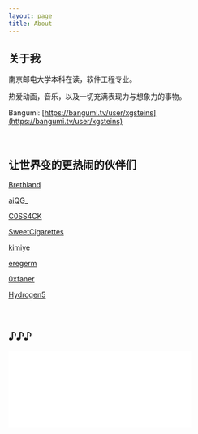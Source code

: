 ```yaml
---
layout: page
title: About
---
```


## 关于我

南京邮电大学本科在读，软件工程专业。 

热爱动画，音乐，以及一切充满表现力与想象力的事物。 

Bangumi: [https://bangumi.tv/user/xgsteins](https://bangumi.tv/user/xgsteins)

<br/>

## 让世界变的更热闹的伙伴们

[Brethland](http://www.yuki.systems/)

[aiQG_](http://www.zhoujunquan.com)

[C0SS4CK](http://120.79.211.91/)

[SweetCigarettes](http://www.cfzhao.com)

[kimiye](http://www.kimiye.xyz)

[eregerm](https://4eay7lab.com/)

[0xfaner](https://0xfaner.top/)

[Hydrogen5](https://hydrogen5.github.io/)

<br/>

## ♪♪♪
<iframe src="//music.163.com/outchain/player?type=2&id=33887409&auto=1&height=66" width="360" frameborder="0" ></iframe>
